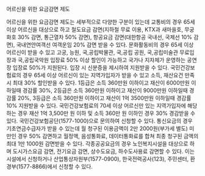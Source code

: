 어르신을 위한 요금감면 제도


어르신을 위한 요금감면 제도는 세부적으로 다양한 구분이 있는데 교통비의 경우 65세 이상 어르신을 대상으로 하고 철도요금 감면(지하철 무료 이용, KTX과 새마을호, 무궁화호 30% 감면, 통근열차 50% 감면), 항공요금 감면(대한항공 국내선, 국제선 10% 감면), 국내연안여객선 여객운임 20% 감면 받을 수 있다. 문화활동비의 경우 65세 이상 어르신이 받을 수 있고 고궁, 능원, 국,공립박물관, 국,공립 공원, 국,공립미술관 무료입장과 국,공립국악원 입장료 50% 이상 할인이 가능하고 국가나 지자체가 운영하는 공연장 입장료 50%가 지원된다. 입장 시 신분증을 제시하여 지원받을 수 있다. 국민건강보험료의 경우 65세 이상 어르신이 있는 지역가입자가 받을 수 있고 소득, 재산요건 만족 시 최대 30% 할인받을 수 있다. 1등급은 소득 360만원 이하이고 재산이 6000만원 이하일때 경감률 30%, 2등급은 소득 360만원 이하이고 재산이 9000만원 이하일때 경감률 20%, 3등급은 소득 360만원 이하이고 재산이 1억 3500만원 이하일때 경감률 10% 지원받을 수 있다. 국민건강보험료의 70세 이상 어르신만 있는 지역가입자에 해당하는 경우 재산 1억 3,500만 원 이하 및 소득 360만 원 이하인 경우 30% 경감받을 수 있다. 국민건강보험공단(1577-1000)으로 문의하여 신청할 수 있다. 통신요금의 경우 기초연금수급자가 받을 수 있는데 월 청구된 이용금액이 2만 2000원(부가세 별도) 미만인 경우 50% 감면하고 월정액, 음성통화료, 데이터통화료를 합쳐 최종 청구된 금액의 최대 1만 1000원 감면받을 수 있다. 각종공공요금의 경우 노인복지시설을 대상으로 하며 도시가스요금 감면, 전기요금 감면, 상수도요금, 하수도사용료 감면할 수 있다. 이는 시설에서 신청하거나 산업통상자원부(1577-0900), 한국전력공사(123), 주민센터, 환경부(1577-8866)에서 신청할 수 있다.